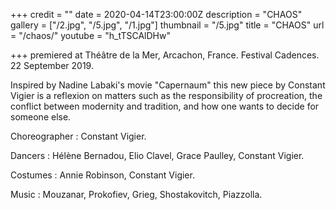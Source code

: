 +++
credit = ""
date = 2020-04-14T23:00:00Z
description = "CHAOS"
gallery = ["/2.jpg", "/5.jpg", "/1.jpg"]
thumbnail = "/5.jpg"
title = "CHAOS"
url = "/chaos/"
youtube = "h_tTSCAlDHw"

+++
premiered at Théâtre de la Mer, Arcachon, France. Festival Cadences. 22 September 2019.

Inspired by Nadine Labaki's movie "Capernaum" this new piece by Constant Vigier is a reflexion on matters such as the responsibility of procreation, the conflict between modernity and tradition, and how one wants to decide for someone else.

Choreographer : Constant Vigier.

Dancers : Hélène Bernadou, Elio Clavel, Grace Paulley, Constant Vigier.

Costumes : Annie Robinson, Constant Vigier.

Music : Mouzanar, Prokofiev, Grieg, Shostakovitch, Piazzolla.